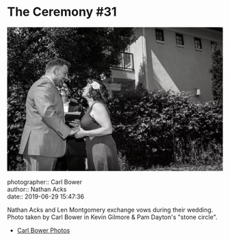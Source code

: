 # The Ceremony #31

![Nathan Acks and Len Montgomery exchange vows](assets/2019-06-29-set-1-the-ceremony-31.webp)

photographer:: Carl Bower  
author:: Nathan Acks  
date:: 2019-06-29 15:47:36

Nathan Acks and Len Montgomery exchange vows during their wedding. Photo taken by Carl Bower in Kevin Gilmore & Pam Dayton's "stone circle".

* [Carl Bower Photos](https://carlbowerphotos.com)
